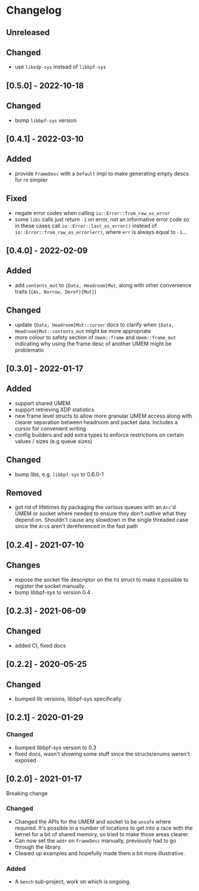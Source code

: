 # Changelog

## Unreleased

## Changed
- use `libxdp-sys` instead of `libbpf-sys`

## [0.5.0] - 2022-10-18

## Changed
- bump `libbpf-sys` version

## [0.4.1] - 2022-03-10

## Added
- provide `FrameDesc` with a `Default` impl to make generating empty
  descs for rx simpler
  
## Fixed
- negate error codes when calling `io::Error::from_raw_os_error`
- some `libc` calls just return `-1` on error, not an informative
  error code so in these cases call `io::Error::last_os_error()`
  instead of `io::Error::from_raw_os_error(err)`, where `err` is
  always equal to `-1`...

## [0.4.0] - 2022-02-09

## Added
- add `contents_mut` to `{Data, Headroom}Mut`, along with other
  convenience traits (`{As, Borrow, Deref}{Mut}`)

## Changed
- update `{Data, Headroom}Mut::cursor` docs to clarify when `{Data,
  Headroom}Mut::contents_mut` might be more appropriate
- more colour to safety section of `Umem::frame` and `Umem::frame_mut`
  indicating why using the frame desc of another UMEM might be
  problematic

## [0.3.0] - 2022-01-17

## Added
- support shared UMEM
- support retrieving XDP statistics
- new frame level structs to allow more granular UMEM access along
  with clearer separation between headroom and packet data. Includes a
  cursor for convenient writing
- config builders and add extra types to enforce restrictions on
  certain values / sizes (e.g queue sizes)

## Changed
- bump libs, e.g. `libbpf-sys` to 0.6.0-1

## Removed
- got rid of lifetimes by packaging the various queues with an `Arc`'d
  UMEM or socket where needed to ensure they don't outlive what they
  depend on. Shouldn't cause any slowdown in the single threaded case
  since the `Arc`s aren't dereferenced in the fast path

## [0.2.4] - 2021-07-10

## Changes
- expose the socket file descriptor on the `Fd` struct to make it
  possible to register the socket manually
- bump libbpf-sys to version 0.4

## [0.2.3] - 2021-06-09

## Changed
- added CI, fixed docs

## [0.2.2] - 2020-05-25

## Changed
- bumped lib versions, libbpf-sys specifically

## [0.2.1] - 2020-01-29

### Changed
- bumped libbpf-sys version to 0.3
- fixed docs, wasn't showing some stuff since the structs/enums
  weren't exposed

## [0.2.0] - 2021-01-17
Breaking change

### Changed
- Changed the APIs for the UMEM and socket to be `unsafe` where
  required. It's possible in a number of locations to get into a race
  with the kernel for a bit of shared memory, so tried to make those
  areas clearer.
- Can now set the `addr` on `FrameDesc` manually, previously had to go
  through the library.
- Cleared up examples and hopefully made them a bit more illustrative.

### Added
- A `bench` sub-project, work on which is ongoing.
